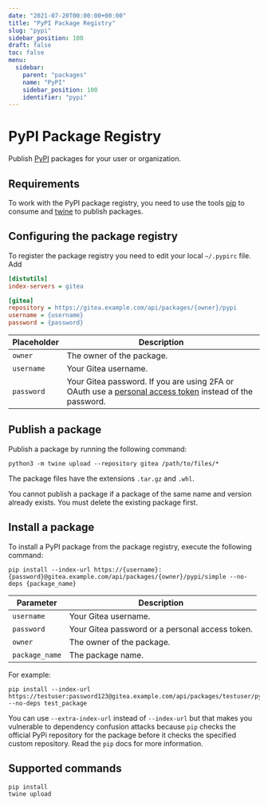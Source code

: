 ```yaml
---
date: "2021-07-20T00:00:00+00:00"
title: "PyPI Package Registry"
slug: "pypi"
sidebar_position: 100
draft: false
toc: false
menu:
  sidebar:
    parent: "packages"
    name: "PyPI"
    sidebar_position: 100
    identifier: "pypi"
---
```

# PyPI Package Registry

Publish [PyPI](https://pypi.org/) packages for your user or organization.

## Requirements

To work with the PyPI package registry, you need to use the tools [pip](https://pypi.org/project/pip/) to consume and [twine](https://pypi.org/project/twine/) to publish packages.

## Configuring the package registry

To register the package registry you need to edit your local `~/.pypirc` file. Add

```ini
[distutils]
index-servers = gitea

[gitea]
repository = https://gitea.example.com/api/packages/{owner}/pypi
username = {username}
password = {password}
```

| Placeholder  | Description                                                                                                                                    |
| ------------ | ---------------------------------------------------------------------------------------------------------------------------------------------- |
| `owner`    | The owner of the package.                                                                                                                      |
| `username` | Your Gitea username.                                                                                                                           |
| `password` | Your Gitea password. If you are using 2FA or OAuth use a [personal access token](development/api-usage.md#authentication) instead of the password. |

## Publish a package

Publish a package by running the following command:

```shell
python3 -m twine upload --repository gitea /path/to/files/*
```

The package files have the extensions `.tar.gz` and `.whl`.

You cannot publish a package if a package of the same name and version already exists. You must delete the existing package first.

## Install a package

To install a PyPI package from the package registry, execute the following command:

```shell
pip install --index-url https://{username}:{password}@gitea.example.com/api/packages/{owner}/pypi/simple --no-deps {package_name}
```

| Parameter        | Description                                     |
| ---------------- | ----------------------------------------------- |
| `username`     | Your Gitea username.                            |
| `password`     | Your Gitea password or a personal access token. |
| `owner`        | The owner of the package.                       |
| `package_name` | The package name.                               |

For example:

```shell
pip install --index-url https://testuser:password123@gitea.example.com/api/packages/testuser/pypi/simple --no-deps test_package
```

You can use `--extra-index-url` instead of `--index-url` but that makes you vulnerable to dependency confusion attacks because `pip` checks the official PyPi repository for the package before it checks the specified custom repository. Read the `pip` docs for more information.

## Supported commands

```
pip install
twine upload
```

